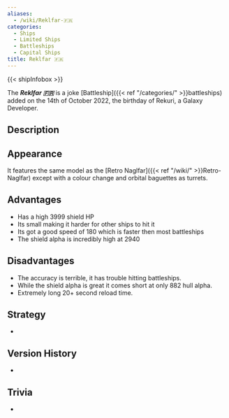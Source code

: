 ```yaml
---
aliases:
  - /wiki/Reklfar-🇫🇷
categories:
  - Ships
  - Limited Ships
  - Battleships
  - Capital Ships
title: Reklfar 🇫🇷
---
```


{{< shipInfobox >}}

The **_Reklfar 🇫🇷_** is a joke [Battleship]({{< ref "/categories/" >}}battleships) added on the 14th of October 2022, the birthday of Rekuri, a Galaxy Developer.

## Description

## Appearance

It features the same model as the [Retro Naglfar]({{< ref "/wiki/" >}}Retro-Naglfar) except with a colour change and orbital baguettes as turrets.

## Advantages

- Has a high 3999 shield HP
- Its small making it harder for other ships to hit it
- Its got a good speed of 180 which is faster then most battleships
- The shield alpha is incredibly high at 2940

## Disadvantages

- The accuracy is terrible, it has trouble hitting battleships.
- While the shield alpha is great it comes short at only 882 hull alpha.
- Extremely long 20+ second reload time.

## Strategy

-

## Version History

-

## Trivia

-
